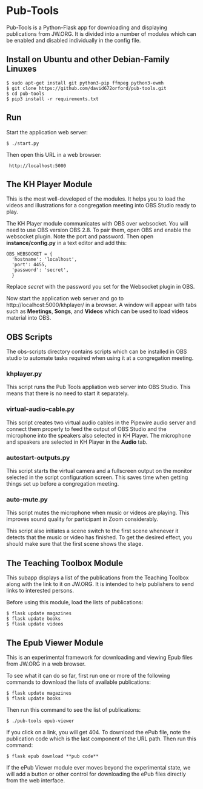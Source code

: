 # Pub-Tools

Pub-Tools is a Python-Flask app for downloading and displaying publications from
JW.ORG. It is divided into a number of modules which can be enabled and
disabled individually in the config file.

## Install on Ubuntu and other Debian-Family Linuxes

    $ sudo apt-get install git python3-pip ffmpeg python3-ewmh
    $ git clone https://github.com/david672orford/pub-tools.git
    $ cd pub-tools
    $ pip3 install -r requirements.txt

## Run

Start the application web server:

    $ ./start.py

Then open this URL in a web browser:

     http://localhost:5000

## The KH Player Module

This is the most well-developed of the modules. It helps you to load the videos
and illustrations for a congregation meeting into OBS Studio ready to play.

The KH Player module communicates with OBS over websocket. You will need to use
OBS version OBS 2.8. To pair them, open OBS and enable the websocket plugin. Note the port
and password. Then open **instance/config.py** in a text editor and add
this:

    OBS_WEBSOCKET = {
      'hostname': 'localhost',
      'port': 4455,
      'password': 'secret',
      }

Replace *secret* with the password you set for the Websocket plugin in OBS.

Now start the application web server and go to http://localhost:5000/khplayer/ in a browser.
A window will appear with tabs such as **Meetings**, **Songs**,
and **Videos** which can be used to load videos material into OBS.

## OBS Scripts

The obs-scripts directory contains scripts which can be installed in OBS studio
to automate tasks required when using it at a congregation meeting.

### khplayer.py

This script runs the Pub Tools appliation web server into OBS Studio. This means
that there is no need to start it separately.

### virtual-audio-cable.py

This script creates two virtual audio cables in the Pipewire audio server and
connect them properly to feed the output of OBS Studio and the microphone into the
speakers also selected in KH Player. The microphone and speakers are selected in
KH Player in the **Audio** tab.

### autostart-outputs.py

This script starts the virtual camera and a fullscreen output on the monitor selected in
the script configuration screen. This saves time when getting things set up before
a congregation meeting.

### auto-mute.py

This script mutes the microphone when music or videos are playing. This improves sound
quality for participant in Zoom considerably.

This script also initiates a scene switch to the first scene whenever it detects that
the music or video has finished. To get the desired effect, you should make sure that
the first scene shows the stage.

## The Teaching Toolbox Module

This subapp displays a list of the publications from the Teaching Toolbox
along with the link to it on JW.ORG. It is intended to help publishers
to send links to interested persons.

Before using this module, load the lists of publications:

    $ flask update magazines
    $ flask update books
    $ flask update videos

## The Epub Viewer Module

This is an experimental framework for downloading and viewing Epub files
from JW.ORG in a web browser.

To see what it can do so far, first run one or more of the following commands
to download the lists of available publications:

    $ flask update magazines
    $ flask update books

Then run this command to see the list of publications:

    $ ./pub-tools epub-viewer

If you click on a link, you will get 404. To download the ePub file, note the
publication code which is the last component of the URL path. Then run this
command:

    $ flask epub download **pub code**

If the ePub Viewer module ever moves beyond the experimental state, we will
add a button or other control for downloading the ePub files directly from
the web interface.

